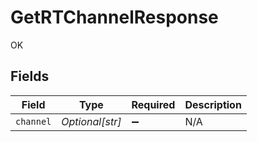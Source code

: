# GetRTChannelResponse

OK


## Fields

| Field              | Type               | Required           | Description        |
| ------------------ | ------------------ | ------------------ | ------------------ |
| `channel`          | *Optional[str]*    | :heavy_minus_sign: | N/A                |